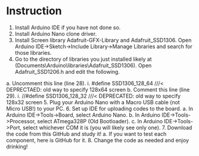 # Instruction

1.	Install Arduino IDE if you have not done so.
2.	Install Arduino Nano clone driver.
3.	Install Screen library Adafruit-GFX-Library and Adafruit_SSD1306. Open Arduino IDE->Sketch->Include Library->Manage Libraries and search for those libraries.
4.	Go to the directory of libraries you just installed likely at (Documents\Arduino\libraries\Adafruit_SSD1306\). Open Adafruit_SSD1206.h and edit the following.

a.	Uncomment this line (line 28).
  i.	#define SSD1306_128_64 ///< DEPRECTAED: old way to specify 128x64 screen
b.	Comment this line (line 29).
  i.	//#define SSD1306_128_32   ///< DEPRECATED: old way to specify 128x32 screen
5.	Plug your Arduino Nano with a Macro USB cable (not Micro USB!) to your PC. 
6.	Set up IDE for uploading codes to the board.
  a.	In Arduino IDE->Tools->Board, select Arduino Nano.
  b.	In Arduino IDE->Tools->Processor, select ATmega328P (Old Bootloader).
  c.	In Arduino IDE->Tools->Port, select whichever COM it is (you will likely see only one).
7.	Download the code from this GitHub and study it!
  a.	If you want to test each component, here is GitHub for it.
8.	Change the code as needed and enjoy drinking!
